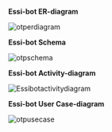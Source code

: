 **Essi-bot ER-diagram**

![otperdiagram](https://github.com/user-attachments/assets/98eb7d76-e81d-4831-8601-9efbf843d0a3)

**Essi-bot Schema**

![otpschema](https://github.com/user-attachments/assets/fc3b5682-ed3e-44eb-8749-74fb6e13a4a5)

**Essi-bot Activity-diagram**

![Essibotactivitydiagram](https://github.com/user-attachments/assets/93740111-9cfc-4188-89a5-83315a94f410)

**Essi-bot User Case-diagram**

![otpusecase](https://github.com/user-attachments/assets/7db943ea-9484-4fcd-a385-5fb775506f2d)
